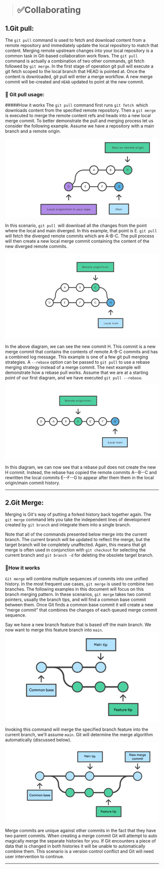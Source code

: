 > # ✅Collaborating 

##  1.Git pull:
The ``git pull`` command is used to fetch and download content from a remote repository and immediately update the local repository to match that content. Merging remote upstream changes into your local repository is a common task in Git-based collaboration work flows. The ``git pull ``command is actually a combination of two other commands, git fetch followed by ``git merge``. In the first stage of operation git pull will execute a git fetch scoped to the local branch that HEAD is pointed at. Once the content is downloaded, git pull will enter a merge workflow. A new merge commit will be-created and ``HEAD`` updated to point at the new commit.

### 🏁 Git pull usage: 
#####How it works
The ``git pull`` command first runs ``git fetch ``which downloads content from the specified remote repository. Then a ``git merge`` is executed to merge the remote content refs and heads into a new local merge commit. To better demonstrate the pull and merging process let us consider the following example. Assume we have a repository with a main branch and a remote origin.

![1](Images/pul1.png)

In this scenario, ``git pull ``will download all the changes from the point where the local and main diverged. In this example, that point is E. ``git pull`` will fetch the diverged remote commits which are A-B-C. The pull process will then create a new local merge commit containing the content of the new diverged remote commits.

![2](Images/pul2.png)

In the above diagram, we can see the new commit H. This commit is a new merge commit that contains the contents of remote A-B-C commits and has a combined log message. This example is one of a few git pull merging strategies. A ``--rebase`` option can be passed to ``git pull`` to use a rebase merging strategy instead of a merge commit. The next example will demonstrate how a rebase pull works. Assume that we are at a starting point of our first diagram, and we have executed ``git pull --rebase``.

![3](Images/pul3.png)

In this diagram, we can now see that a rebase pull does not create the new H commit. Instead, the rebase has copied the remote commits A--B--C and rewritten the local commits E--F--G to appear after them them in the local origin/main commit history.

***************
##  2.Git Merge:
Merging is Git's way of putting a forked history back together again. The ``git merge`` command lets you take the independent lines of development created by ``git branch`` and integrate them into a single branch.

Note that all of the commands presented below merge into the current branch. The current branch will be updated to reflect the merge, but the target branch will be completely unaffected. Again, this means that git merge is often used in conjunction with ``git checkout`` for selecting the current branch and ``git branch -d`` for deleting the obsolete target branch.

### 🚩How it works
``Git merge`` will combine multiple sequences of commits into one unified history. In the most frequent use cases, ``git merge`` is used to combine two branches. The following examples in this document will focus on this branch merging pattern. In these scenarios, ``git merge`` takes two commit pointers, usually the branch tips, and will find a common base commit between them. Once Git finds a common base commit it will create a new "merge commit" that combines the changes of each queued merge commit sequence.

Say we have a new branch feature that is based off the main branch. We now want to merge this feature branch into ``main``.
![1](Images/check1.png)

Invoking this command will merge the specified branch feature into the current branch, we'll assume ``main``. Git will determine the merge algorithm automatically (discussed below).
![2](Images/check2.png)

Merge commits are unique against other commits in the fact that they have two parent commits. When creating a merge commit Git will attempt to auto magically merge the separate histories for you. If Git encounters a piece of data that is changed in both histories it will be unable to automatically combine them. This scenario is a version control conflict and Git will need user intervention to continue. 

***************

